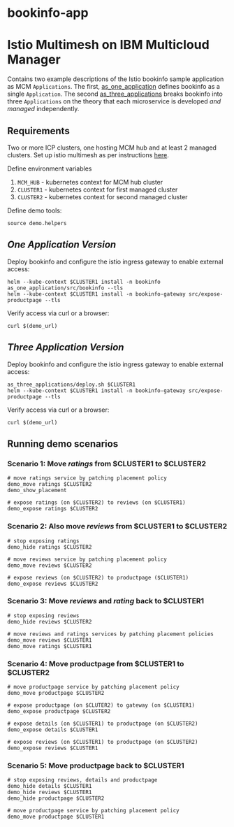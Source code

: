 # bookinfo-app

# Istio Multimesh on IBM Multicloud Manager

Contains two example descriptions of the Istio bookinfo sample application as MCM `Applications`. 
The first, [as_one_application](as_one_application) defines bookinfo as a single `Application`. 
The second [as_three_applications](as_three_applications) breaks bookinfo into three `Applications` on the theory that each microservice is developed _and managed_ independently.

## Requirements
Two or more ICP clusters, one hosting MCM hub and at least 2 managed clusters. Set up istio multimesh as per instructions [here](https://github.com/istio-ecosystem/wharf-multicluster-sync/tree/master/docs/install).

Define environment variables
1. `MCM_HUB` - kubernetes context for MCM hub cluster
2. `CLUSTER1` - kubernetes context for first managed cluster
3. `CLUSTER2` - kubernetes context for second managed cluster

Define demo tools:

    source demo.helpers

## _One Application Version_
Deploy bookinfo and configure the istio ingress gateway to enable external access:

    helm --kube-context $CLUSTER1 install -n bookinfo as_one_application/src/bookinfo --tls 
    helm --kube-context $CLUSTER1 install -n bookinfo-gateway src/expose-productpage --tls

Verify access via curl or a browser:

    curl $(demo_url)

## _Three Application Version_
Deploy bookinfo and configure the istio ingress gateway to enable external access:

    as_three_applications/deploy.sh $CLUSTER1 
    helm --kube-context $CLUSTER1 install -n bookinfo-gateway src/expose-productpage --tls

Verify access via curl or a browser:

    curl $(demo_url)

## Running demo scenarios
### Scenario 1: Move _ratings_ from $CLUSTER1 to $CLUSTER2

    # move ratings service by patching placement policy
    demo_move ratings $CLUSTER2
    demo_show_placement

    # expose ratings (on $CLUSTER2) to reviews (on $CLUSTER1)
    demo_expose ratings $CLUSTER2

### Scenario 2: Also move _reviews_ from $CLUSTER1 to $CLUSTER2

    # stop exposing ratings
    demo_hide ratings $CLUSTER2

    # move reviews service by patching placement policy
    demo_move reviews $CLUSTER2

    # expose reviews (on $CLUSTER2) to productpage ($CLUSTER1)
    demo_expose reviews $CLUSTER2

### Scenario 3: Move _reviews_ and _rating_ back to $CLUSTER1

    # stop exposing reviews
    demo_hide reviews $CLUSTER2

    # move reviews and ratings services by patching placement policies
    demo_move reviews $CLUSTER1
    demo_move ratings $CLUSTER1

### Scenario 4: Move productpage from $CLUSTER1 to $CLUSTER2

    # move productpage service by patching placement policy
    demo_move productpage $CLUSTER2

    # expose productpage (on $CLUTER2) to gateway (on $CLUSTER1)
    demo_expose productpage $CLUSTER2

    # expose details (on $CLUSTER1) to productpage (on $CLUSTER2)
    demo_expose details $CLUSTER1

    # expose reviews (on $CLUSTER1) to productpage (on $CLUSTER2)
    demo_expose reviews $CLUSTER1

### Scenario 5: Move productpage back to $CLUSTER1

    # stop exposing reviews, details and productpage
    demo_hide details $CLUSTER1
    demo_hide reviews $CLUSTER1
    demo_hide productpage $CLUSTER2

    # move productpage service by patching placement policy
    demo_move productpage $CLUSTER1